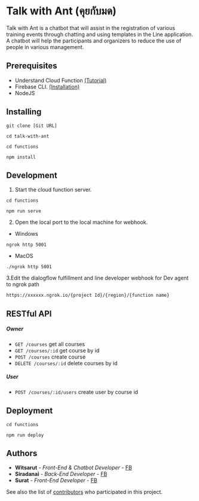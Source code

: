# Talk with Ant (คุยกับมด)

Talk with Ant is a chatbot that will assist in the registration of various training events through chatting and using templates in the Line application. A chatbot will help the participants and organizers to reduce the use of people in various management.


## Prerequisites

* Understand Cloud Function [(Tutorial)](https://firebase.google.com/docs/functions)
* Firebase CLI. [(Installation)](https://firebase.google.com/docs/cli)
* NodeJS


## Installing

```
git clone [Git URL]
```
```
cd talk-with-ant
```
```
cd functions
```
```
npm install
```

## Development
1. Start the cloud function server.
```
cd functions
```
```
npm run serve
```
2. Open the local port to the local machine for webhook.
* Windows
```
ngrok http 5001
```
* MacOS
```
./ngrok http 5001
```
3.Edit the dialogflow fulfillment and line developer webhook for Dev agent to ngrok path
```
https://xxxxxx.ngrok.io/{project Id}/{region}/{function name}
```

## RESTful API
##### Owner
- `GET /courses` get all courses
- `GET /courses/:id` get course by id
- `POST /courses` create course
- `DELETE /courses/:id` delete courses by id
##### User
- `POST /courses/:id/users` create user by course id


## Deployment

```
cd functions
```
```
npm run deploy
```


## Authors

* **Witsarut** - *Front-End & Chatbot Developer* - [FB](https://www.facebook.com/shindanai.b/)
* **Siradanai** - *Back-End Developer* - [FB](https://www.facebook.com/Laviathan)
* **Surat** - *Front-End Developer* - [FB](https://www.facebook.com/Zeron.Surat)

See also the list of [contributors](https://github.com/shin-iji/talk-with-ant/graphs/contributors) who participated in this project.

